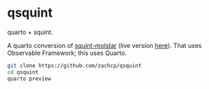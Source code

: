 # qsquint

quarto + squint.


A quarto conversion of [squint-molstar](https://github.com/zachcp/squint-molstar) (live version [here](https://zachcp.github.io/squint-molstar/)). That uses Observable Framework;
this uses Quarto.


```sh
git clone https://github.com/zachcp/qsquint
cd qsquint
quarto preview
```


